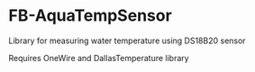 # FB-AquaTempSensor
Library for measuring water temperature using DS18B20 sensor

Requires OneWire and DallasTemperature library
